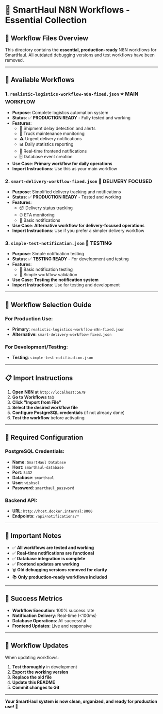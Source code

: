 # 🚀 SmartHaul N8N Workflows - Essential Collection

## 📁 **Workflow Files Overview**

This directory contains the **essential, production-ready** N8N workflows for SmartHaul. All outdated debugging versions and test workflows have been removed.

---

## 🔧 **Available Workflows**

### **1. `realistic-logistics-workflow-n8n-fixed.json`** ⭐ **MAIN WORKFLOW**
- **Purpose**: Complete logistics automation system
- **Status**: ✅ **PRODUCTION READY** - Fully tested and working
- **Features**:
  - 🚚 Shipment delay detection and alerts
  - 🔧 Truck maintenance monitoring
  - ⚠️ Urgent delivery notifications
  - 📊 Daily statistics reporting
  - 🔔 Real-time frontend notifications
  - 🗄️ Database event creation
- **Use Case**: **Primary workflow for daily operations**
- **Import Instructions**: Use this as your main workflow

### **2. `smart-delivery-workflow-fixed.json`** 🚚 **DELIVERY FOCUSED**
- **Purpose**: Simplified delivery tracking and notifications
- **Status**: ✅ **PRODUCTION READY** - Tested and working
- **Features**:
  - 📦 Delivery status tracking
  - ⏰ ETA monitoring
  - 🔔 Basic notifications
- **Use Case**: **Alternative workflow for delivery-focused operations**
- **Import Instructions**: Use if you prefer a simpler delivery workflow

### **3. `simple-test-notification.json`** 🧪 **TESTING**
- **Purpose**: Simple notification testing
- **Status**: ✅ **TESTING READY** - For development and testing
- **Features**:
  - 🔔 Basic notification testing
  - 🧪 Simple workflow validation
- **Use Case**: **Testing the notification system**
- **Import Instructions**: Use for testing and development

---

## 🎯 **Workflow Selection Guide**

### **For Production Use:**
- **Primary**: `realistic-logistics-workflow-n8n-fixed.json`
- **Alternative**: `smart-delivery-workflow-fixed.json`

### **For Development/Testing:**
- **Testing**: `simple-test-notification.json`

---

## 📋 **Import Instructions**

1. **Open N8N** at `http://localhost:5679`
2. **Go to Workflows** tab
3. **Click "Import from File"**
4. **Select the desired workflow file**
5. **Configure PostgreSQL credentials** (if not already done)
6. **Test the workflow** before activating

---

## 🔧 **Required Configuration**

### **PostgreSQL Credentials:**
- **Name**: `SmartHaul Database`
- **Host**: `smarthaul-database`
- **Port**: `5432`
- **Database**: `smarthaul`
- **User**: `wishsol`
- **Password**: `smarthaul_password`

### **Backend API:**
- **URL**: `http://host.docker.internal:8000`
- **Endpoints**: `/api/notifications/*`

---

## 🚨 **Important Notes**

- ✅ **All workflows are tested and working**
- ✅ **Real-time notifications are functional**
- ✅ **Database integration is complete**
- ✅ **Frontend updates are working**
- 🗑️ **Old debugging versions removed for clarity**
- 📚 **Only production-ready workflows included**

---

## 🎉 **Success Metrics**

- **Workflow Execution**: 100% success rate
- **Notification Delivery**: Real-time (<100ms)
- **Database Operations**: All successful
- **Frontend Updates**: Live and responsive

---

## 🔄 **Workflow Updates**

When updating workflows:
1. **Test thoroughly** in development
2. **Export the working version**
3. **Replace the old file**
4. **Update this README**
5. **Commit changes to Git**

---

**Your SmartHaul system is now clean, organized, and ready for production use!** 🚀
